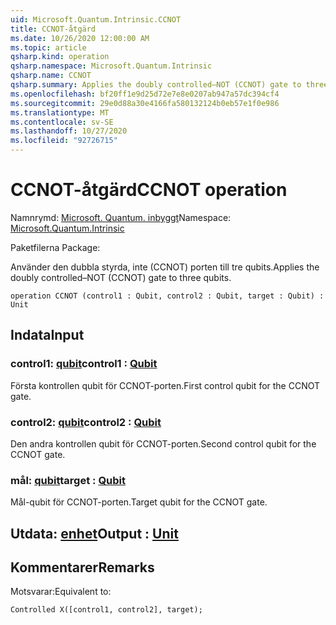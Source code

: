 ```yaml
---
uid: Microsoft.Quantum.Intrinsic.CCNOT
title: CCNOT-åtgärd
ms.date: 10/26/2020 12:00:00 AM
ms.topic: article
qsharp.kind: operation
qsharp.namespace: Microsoft.Quantum.Intrinsic
qsharp.name: CCNOT
qsharp.summary: Applies the doubly controlled–NOT (CCNOT) gate to three qubits.
ms.openlocfilehash: bf20ff1e9d25d72e7e8e0207ab947a57dc394cf4
ms.sourcegitcommit: 29e0d88a30e4166fa580132124b0eb57e1f0e986
ms.translationtype: MT
ms.contentlocale: sv-SE
ms.lasthandoff: 10/27/2020
ms.locfileid: "92726715"
---
```

# <a name="ccnot-operation"></a><span data-ttu-id="ae3af-102">CCNOT-åtgärd</span><span class="sxs-lookup"><span data-stu-id="ae3af-102">CCNOT operation</span></span>

<span data-ttu-id="ae3af-103">Namnrymd: [Microsoft. Quantum. inbyggt](xref:Microsoft.Quantum.Intrinsic)</span><span class="sxs-lookup"><span data-stu-id="ae3af-103">Namespace: [Microsoft.Quantum.Intrinsic](xref:Microsoft.Quantum.Intrinsic)</span></span>

<span data-ttu-id="ae3af-104">Paketfilerna [](https://nuget.org/packages/)</span><span class="sxs-lookup"><span data-stu-id="ae3af-104">Package: [](https://nuget.org/packages/)</span></span>


<span data-ttu-id="ae3af-105">Använder den dubbla styrda, inte (CCNOT) porten till tre qubits.</span><span class="sxs-lookup"><span data-stu-id="ae3af-105">Applies the doubly controlled–NOT (CCNOT) gate to three qubits.</span></span>

```qsharp
operation CCNOT (control1 : Qubit, control2 : Qubit, target : Qubit) : Unit
```


## <a name="input"></a><span data-ttu-id="ae3af-106">Indata</span><span class="sxs-lookup"><span data-stu-id="ae3af-106">Input</span></span>

### <a name="control1--qubit"></a><span data-ttu-id="ae3af-107">control1: [qubit](xref:microsoft.quantum.lang-ref.qubit)</span><span class="sxs-lookup"><span data-stu-id="ae3af-107">control1 : [Qubit](xref:microsoft.quantum.lang-ref.qubit)</span></span>

<span data-ttu-id="ae3af-108">Första kontrollen qubit för CCNOT-porten.</span><span class="sxs-lookup"><span data-stu-id="ae3af-108">First control qubit for the CCNOT gate.</span></span>


### <a name="control2--qubit"></a><span data-ttu-id="ae3af-109">control2: [qubit](xref:microsoft.quantum.lang-ref.qubit)</span><span class="sxs-lookup"><span data-stu-id="ae3af-109">control2 : [Qubit](xref:microsoft.quantum.lang-ref.qubit)</span></span>

<span data-ttu-id="ae3af-110">Den andra kontrollen qubit för CCNOT-porten.</span><span class="sxs-lookup"><span data-stu-id="ae3af-110">Second control qubit for the CCNOT gate.</span></span>


### <a name="target--qubit"></a><span data-ttu-id="ae3af-111">mål: [qubit](xref:microsoft.quantum.lang-ref.qubit)</span><span class="sxs-lookup"><span data-stu-id="ae3af-111">target : [Qubit](xref:microsoft.quantum.lang-ref.qubit)</span></span>

<span data-ttu-id="ae3af-112">Mål-qubit för CCNOT-porten.</span><span class="sxs-lookup"><span data-stu-id="ae3af-112">Target qubit for the CCNOT gate.</span></span>



## <a name="output--unit"></a><span data-ttu-id="ae3af-113">Utdata: [enhet](xref:microsoft.quantum.lang-ref.unit)</span><span class="sxs-lookup"><span data-stu-id="ae3af-113">Output : [Unit](xref:microsoft.quantum.lang-ref.unit)</span></span>



## <a name="remarks"></a><span data-ttu-id="ae3af-114">Kommentarer</span><span class="sxs-lookup"><span data-stu-id="ae3af-114">Remarks</span></span>

<span data-ttu-id="ae3af-115">Motsvarar:</span><span class="sxs-lookup"><span data-stu-id="ae3af-115">Equivalent to:</span></span>

```qsharp
Controlled X([control1, control2], target);
```